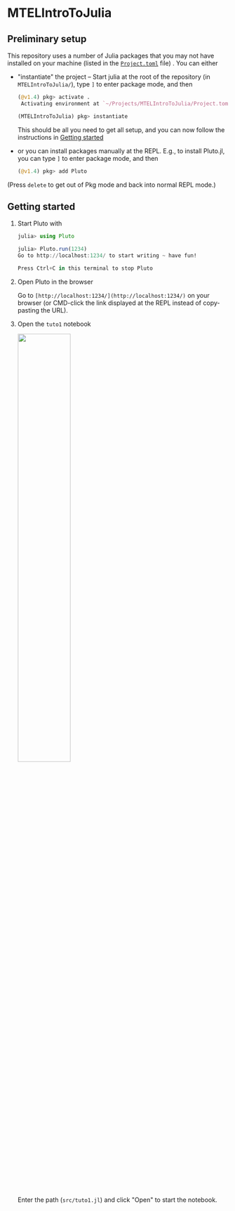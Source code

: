 # MTELIntroToJulia


## Preliminary setup

This repository uses a number of Julia packages that you may not have installed on your machine (listed in the [`Project.toml`](Project.toml) file) . You can either 
- "instantiate" the project – 
    Start julia at the root of the repository (in `MTELIntroToJulia/`),
    type `]` to enter package mode, 
    and then
    
    ```julia
    (@v1.4) pkg> activate .
     Activating environment at `~/Projects/MTELIntroToJulia/Project.toml`

    (MTELIntroToJulia) pkg> instantiate
    ```
    This should be all you need to get all setup, and you can now follow the instructions in [Getting started](#getting-started)
    
- or you can install packages manually at the REPL. E.g., to install Pluto.jl, you can type `]` to enter package mode, and then
    
    ```julia
    (@v1.4) pkg> add Pluto
    ```
    
(Press `delete` to get out of Pkg mode and back into normal REPL mode.)


## Getting started

1. Start Pluto with

    ```julia
    julia> using Pluto

    julia> Pluto.run(1234)
    Go to http://localhost:1234/ to start writing ~ have fun!

    Press Ctrl+C in this terminal to stop Pluto
    ```

2. Open Pluto in the browser

    Go to `[http://localhost:1234/](http://localhost:1234/)` on your browser
    (or CMD-click the link displayed at the REPL instead of copy-pasting the URL).

3. Open the `tuto1` notebook

    <img width=50% src="https://user-images.githubusercontent.com/4486578/87274939-5c83fa80-c520-11ea-9aec-f25ea28e051e.png">

    Enter the path (`src/tuto1.jl`) and click "Open" to start the notebook. 

